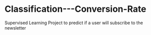 # Classification---Conversion-Rate
Supervised Learning Project to predict if a user will subscribe to the newsletter
